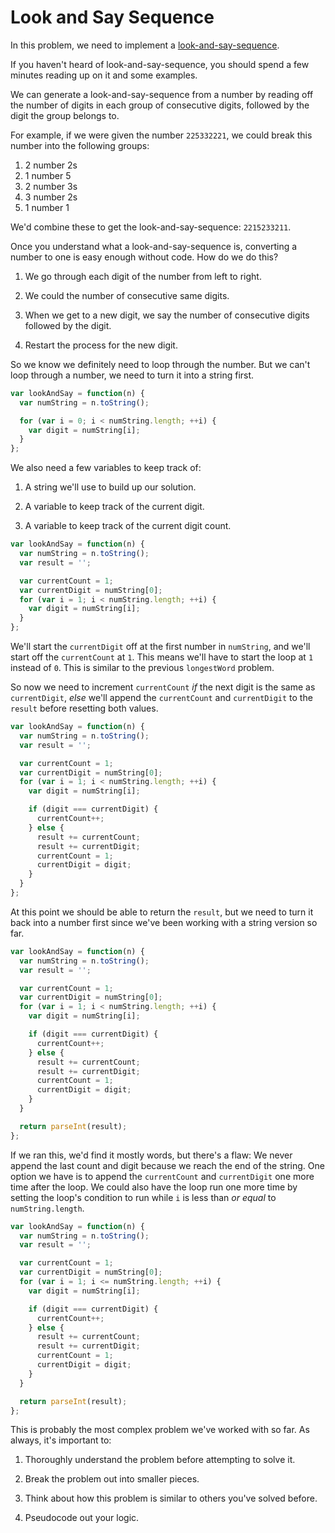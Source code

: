 # Look and Say Sequence

In this problem, we need to implement a [look-and-say-sequence](https://en.wikipedia.org/wiki/Look-and-say_sequence).

If you haven't heard of look-and-say-sequence, you should spend a few minutes reading up on it and some examples.

We can generate a look-and-say-sequence from a number by reading off the number of digits in each group of consecutive digits, followed by the digit the group belongs to.

For example, if we were given the number `225332221`, we could break this number into the following groups:

1. 2 number 2s
2. 1 number 5
3. 2 number 3s
4. 3 number 2s
5. 1 number 1

We'd combine these to get the look-and-say-sequence: `2215233211`.

Once you understand what a look-and-say-sequence is, converting a number to one is easy enough without code. How do we do this?

1. We go through each digit of the number from left to right.

2. We could the number of consecutive same digits.

3. When we get to a new digit, we say the number of consecutive digits followed by the digit.

4. Restart the process for the new digit.

So we know we definitely need to loop through the number. But we can't loop through a number, we need to turn it into a string first.

```js
var lookAndSay = function(n) {
  var numString = n.toString();

  for (var i = 0; i < numString.length; ++i) {
    var digit = numString[i];
  }
};
```

We also need a few variables to keep track of:

1. A string we'll use to build up our solution.

2. A variable to keep track of the current digit.

3. A variable to keep track of the current digit count.

```js
var lookAndSay = function(n) {
  var numString = n.toString();
  var result = '';

  var currentCount = 1;
  var currentDigit = numString[0];
  for (var i = 1; i < numString.length; ++i) {
    var digit = numString[i];
  }
};
```

We'll start the `currentDigit` off at the first number in `numString`, and we'll start off the `currentCount` at `1`. This means we'll have to start the loop at `1` instead of `0`. This is similar to the previous `longestWord` problem.

So now we need to increment `currentCount` _if_ the next digit is the same as `currentDigit`, _else_ we'll append the `currentCount` and `currentDigit` to the `result` before resetting both values.

```js
var lookAndSay = function(n) {
  var numString = n.toString();
  var result = '';

  var currentCount = 1;
  var currentDigit = numString[0];
  for (var i = 1; i < numString.length; ++i) {
    var digit = numString[i];

    if (digit === currentDigit) {
      currentCount++;
    } else {
      result += currentCount;
      result += currentDigit;
      currentCount = 1;
      currentDigit = digit;
    }
  }
};
```

At this point we should be able to return the `result`, but we need to turn it back into a number first since we've been working with a string version so far.

```js
var lookAndSay = function(n) {
  var numString = n.toString();
  var result = '';

  var currentCount = 1;
  var currentDigit = numString[0];
  for (var i = 1; i < numString.length; ++i) {
    var digit = numString[i];

    if (digit === currentDigit) {
      currentCount++;
    } else {
      result += currentCount;
      result += currentDigit;
      currentCount = 1;
      currentDigit = digit;
    }
  }

  return parseInt(result);
};
```

If we ran this, we'd find it mostly words, but there's a flaw: We never append the last count and digit because we reach the end of the string. One option we have is to append the `currentCount` and `currentDigit` one more time after the loop. We could also have the loop run one more time by setting the loop's condition to run while `i` is less than _or equal_ to `numString.length`.

```js
var lookAndSay = function(n) {
  var numString = n.toString();
  var result = '';

  var currentCount = 1;
  var currentDigit = numString[0];
  for (var i = 1; i <= numString.length; ++i) {
    var digit = numString[i];

    if (digit === currentDigit) {
      currentCount++;
    } else {
      result += currentCount;
      result += currentDigit;
      currentCount = 1;
      currentDigit = digit;
    }
  }

  return parseInt(result);
};
```

This is probably the most complex problem we've worked with so far. As always, it's important to:

1. Thoroughly understand the problem before attempting to solve it.

2. Break the problem out into smaller pieces.

3. Think about how this problem is similar to others you've solved before.

4. Pseudocode out your logic.
